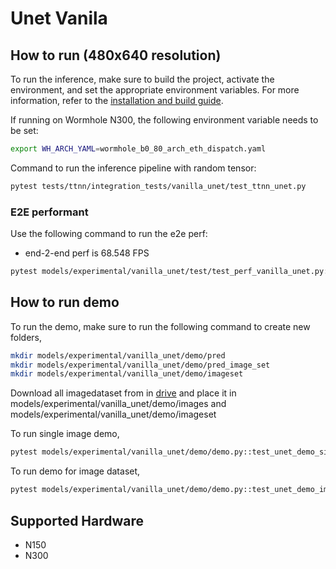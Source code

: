# Unet Vanila

## How to run (480x640 resolution)

To run the inference, make sure to build the project, activate the environment, and set the appropriate environment variables.
For more information, refer to the [installation and build guide](https://docs.tenstorrent.com/tt-metalium/latest/get_started/get_started.html#install-and-build).

If running on Wormhole N300, the following environment variable needs to be set:

```sh
export WH_ARCH_YAML=wormhole_b0_80_arch_eth_dispatch.yaml
```

Command to run the inference pipeline with random tensor:

```sh
pytest tests/ttnn/integration_tests/vanilla_unet/test_ttnn_unet.py
```

### E2E performant
Use the following command to run the e2e perf:
- end-2-end perf is 68.548 FPS
```sh
pytest models/experimental/vanilla_unet/test/test_perf_vanilla_unet.py::test_vanilla_unet
```

## How to run demo
To run the demo, make sure to run the following command to create new folders,

```sh
mkdir models/experimental/vanilla_unet/demo/pred
mkdir models/experimental/vanilla_unet/demo/pred_image_set
mkdir models/experimental/vanilla_unet/demo/imageset
```

Download all imagedataset from in [drive](https://drive.google.com/drive/folders/1eaV-VR5_3AL5j21nTTaLdv2XyT-SfrOD?usp=sharing) and place it in models/experimental/vanilla_unet/demo/images and models/experimental/vanilla_unet/demo/imageset

To run single image demo,

```sh
pytest models/experimental/vanilla_unet/demo/demo.py::test_unet_demo_single_image
```

To run demo for image dataset,

```sh
pytest models/experimental/vanilla_unet/demo/demo.py::test_unet_demo_imageset
```

## Supported Hardware

- N150
- N300
